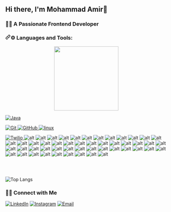 <h2> Hi there, I'm Mohammad Amir👦 </h2>
<h3> 👨‍💻 A Passionate Frontend Developer </h3>

<h3 dir="auto"><a id="user-content--languages-and-tools" class="anchor" aria-hidden="true" href="#-languages-and-tools"><svg class="octicon octicon-link" viewBox="0 0 16 16" version="1.1" width="16" height="16" aria-hidden="true"><path d="m7.775 3.275 1.25-1.25a3.5 3.5 0 1 1 4.95 4.95l-2.5 2.5a3.5 3.5 0 0 1-4.95 0 .751.751 0 0 1 .018-1.042.751.751 0 0 1 1.042-.018 1.998 1.998 0 0 0 2.83 0l2.5-2.5a2.002 2.002 0 0 0-2.83-2.83l-1.25 1.25a.751.751 0 0 1-1.042-.018.751.751 0 0 1-.018-1.042Zm-4.69 9.64a1.998 1.998 0 0 0 2.83 0l1.25-1.25a.751.751 0 0 1 1.042.018.751.751 0 0 1 .018 1.042l-1.25 1.25a3.5 3.5 0 1 1-4.95-4.95l2.5-2.5a3.5 3.5 0 0 1 4.95 0 .751.751 0 0 1-.018 1.042.751.751 0 0 1-1.042.018 1.998 1.998 0 0 0-2.83 0l-2.5 2.5a1.998 1.998 0 0 0 0 2.83Z"></path></svg></a><g-emoji class="g-emoji" alias="gear" fallback-src="https://github.githubassets.com/images/icons/emoji/unicode/2699.png">⚙</g-emoji> Languages and Tools:</h3>

<p align='center'> <img src="https://media.giphy.com/media/TEnXkcsHrP4YedChhA/giphy.gif" width="200" height="200" frameBorder="0" class="giphy-embed" allowFullScreen></img></p>

<p align="left">
<a href="https://www.java.com" target="_blank"> <img src="https://img.shields.io/badge/Java-ED8B00?style=for-the-badge&logo=java&logoColor=white" alt="Java"/> </a>

<a href="https://git-scm.com/" target="_blank"> <img src="https://img.shields.io/badge/GIT-E44C30?style=for-the-badge&logo=git&logoColor=white" alt="Git"/> </a>
<a href="https://github.com/" target="_blank"> <img src="https://img.shields.io/badge/GitHub-100000?style=for-the-badge&logo=github&logoColor=white" alt="GitHub"/>
<a href="https://www.linux.org/" target="_blank"> <img src="https://img.shields.io/badge/Linux-FCC624?style=for-the-badge&logo=linux&logoColor=black" alt="linux"/> </a>

<a href="https://www.twilio.com/" target="_blank"> <img src="https://img.shields.io/badge/Twilio-F22F46?style=for-the-badge&logo=Twilio&logoColor=white" alt="Twilio"/> </a>
<a  target="_blank"> <img src="https://img.shields.io/badge/Amazon%20DynamoDB-4053D6?style=for-the-badge&logo=Amazon%20DynamoDB&logoColor=white " alt="alt"/> </a> 
<a  target="_blank"> <img src="https://img.shields.io/badge/Elastic_Search-005571?style=for-the-badge&logo=elasticsearch&logoColor=white " alt="alt"/> </a> 
<a  target="_blank"> <img src="https://img.shields.io/badge/MariaDB-003545?style=for-the-badge&logo=mariadb&logoColor=white " alt="alt"/> </a> 
<a  target="_blank"> <img src="https://img.shields.io/badge/MongoDB-4EA94B?style=for-the-badge&logo=mongodb&logoColor=white " alt="alt"/> </a> 
<a  target="_blank"> <img src="https://img.shields.io/badge/redis-%23DD0031.svg?&style=for-the-badge&logo=redis&logoColor=white " alt="alt"/> </a> 
<a  target="_blank"> <img src="https://img.shields.io/badge/Adobe%20after%20affects-CF96FD?style=for-the-badge&logo=Adobe%20after%20effects&logoColor=393665 " alt="alt"/> </a> 
<a  target="_blank"> <img src="https://img.shields.io/badge/blender-%23F5792A.svg?style=for-the-badge&logo=blender&logoColor=white " alt="alt"/> </a> 
<a  target="_blank"> <img src="https://img.shields.io/badge/Canva-%2300C4CC.svg?&style=for-the-badge&logo=Canva&logoColor=white " alt="alt"/> </a> 
<a  target="_blank"> <img src="https://img.shields.io/badge/Figma-F24E1E?style=for-the-badge&logo=figma&logoColor=white " alt="alt"/> </a> 
<a  target="_blank"> <img src="https://img.shields.io/badge/Udemy-EC5252?style=for-the-badge&logo=Udemy&logoColor=white " alt="alt"/> </a> 
<a  target="_blank"> <img src="https://img.shields.io/badge/Angular-DD0031?style=for-the-badge&logo=angular&logoColor=white " alt="alt"/> </a> 
<a  target="_blank"> <img src="https://img.shields.io/badge/Apache-D22128?style=for-the-badge&logo=Apache&logoColor=white " alt="alt"/> </a> 
<a  target="_blank"> <img src="https://img.shields.io/badge/Apache_Kafka-231F20?style=for-the-badge&logo=apache-kafka&logoColor=white " alt="alt"/> </a> 
<a  target="_blank"> <img src="https://img.shields.io/badge/Apache_Spark-FFFFFF?style=for-the-badge&logo=apachespark&logoColor=#E35A16 " alt="alt"/> </a> 
<a  target="_blank"> <img src="https://img.shields.io/badge/Bootstrap-563D7C?style=for-the-badge&logo=bootstrap&logoColor=white " alt="alt"/> </a> 
<a  target="_blank"> <img src="https://img.shields.io/badge/Chart.js-FF6384?style=for-the-badge&logo=chartdotjs&logoColor=white " alt="alt"/> </a> 
<a  target="_blank"> <img src="https://img.shields.io/badge/Django-092E20?style=for-the-badge&logo=django&logoColor=green " alt="alt"/> </a> 
<a  target="_blank"> <img src="https://img.shields.io/badge/Elixir-4B275F?style=for-the-badge&logo=elixir&logoColor=white " alt="alt"/> </a> 
<a  target="_blank"> <img src="https://img.shields.io/badge/Express.js-000000?style=for-the-badge&logo=express&logoColor=white " alt="alt"/> </a> 
<a  target="_blank"> <img src="https://img.shields.io/badge/fastapi-109989?style=for-the-badge&logo=FASTAPI&logoColor=white " alt="alt"/> </a> 
<a  target="_blank"> <img src="https://img.shields.io/badge/Flask-000000?style=for-the-badge&logo=flask&logoColor=white " alt="alt"/> </a> 
<a  target="_blank"> <img src="https://img.shields.io/badge/Jekyll-CC0000?style=for-the-badge&logo=Jekyll&logoColor=white " alt="alt"/> </a> 
<a  target="_blank"> <img src="https://img.shields.io/badge/kubernetes-326ce5.svg?&style=for-the-badge&logo=kubernetes&logoColor=white " alt="alt"/> </a> 
<a  target="_blank"> <img src="https://img.shields.io/badge/Nginx-009639?style=for-the-badge&logo=nginx&logoColor=white " alt="alt"/> </a> 
<a  target="_blank"> <img src="https://img.shields.io/badge/Node.js-339933?style=for-the-badge&logo=nodedotjs&logoColor=white " alt="alt"/> </a> 
<a  target="_blank"> <img src="https://img.shields.io/badge/Postman-FF6C37?style=for-the-badge&logo=Postman&logoColor=white " alt="alt"/> </a> 
<a  target="_blank"> <img src="https://img.shields.io/badge/React-20232A?style=for-the-badge&logo=react&logoColor=61DAFB " alt="alt"/> </a> 
<a  target="_blank"> <img src="https://img.shields.io/badge/Redux-593D88?style=for-the-badge&logo=redux&logoColor=white " alt="alt"/> </a> 
<a  target="_blank"> <img src="https://img.shields.io/badge/Shell_Script-121011?style=for-the-badge&logo=gnu-bash&logoColor=white " alt="alt"/> </a> 
<a  target="_blank"> <img src="https://img.shields.io/badge/Tailwind_CSS-38B2AC?style=for-the-badge&logo=tailwind-css&logoColor=white " alt="alt"/> </a> 
<a  target="_blank"> <img src="https://img.shields.io/badge/Yarn-2C8EBB?style=for-the-badge&logo=yarn&logoColor=white " alt="alt"/> </a> 
<a  target="_blank"> <img src="https://img.shields.io/badge/Android_Studio-3DDC84?style=for-the-badge&logo=android-studio&logoColor=white " alt="alt"/> </a> 
<a  target="_blank"> <img src="https://img.shields.io/badge/Arduino_IDE-00979D?style=for-the-badge&logo=arduino&logoColor=white " alt="alt"/> </a> 
<a  target="_blank"> <img src="https://img.shields.io/badge/VIM-%2311AB00.svg?&style=for-the-badge&logo=vim&logoColor=white " alt="alt"/> </a> 
<a  target="_blank"> <img src="https://img.shields.io/badge/Xcode-007ACC?style=for-the-badge&logo=Xcode&logoColor=white " alt="alt"/> </a> 
<a  target="_blank"> <img src="https://img.shields.io/badge/CSS3-1572B6?style=for-the-badge&logo=css3&logoColor=white " alt="alt"/> </a> 
<a  target="_blank"> <img src="https://img.shields.io/badge/Erlang-A90533?style=for-the-badge&logo=erlang&logoColor=white " alt="alt"/> </a> 
<a  target="_blank"> <img src="https://img.shields.io/badge/JavaScript-323330?style=for-the-badge&logo=javascript&logoColor=F7DF1E " alt="alt"/> </a> 
<a  target="_blank"> <img src="https://img.shields.io/badge/Kotlin-0095D5?&style=for-the-badge&logo=kotlin&logoColor=white " alt="alt"/> </a> 
<a  target="_blank"> <img src="https://img.shields.io/badge/PLSQL-F80000?style=for-the-badge&logo=oracle&logoColor=black " alt="alt"/> </a> 
<a  target="_blank"> <img src="https://img.shields.io/badge/Streamlit-FF4B4B?style=for-the-badge&logo=Streamlit&logoColor=white " alt="alt"/> </a> 
<a  target="_blank"> <img src="https://img.shields.io/badge/eslint-3A33D1?style=for-the-badge&logo=eslint&logoColor=white " alt="alt"/> </a> 
<a  target="_blank"> <img src="https://img.shields.io/badge/Ubuntu-E95420?style=for-the-badge&logo=ubuntu&logoColor=white " alt="alt"/> </a> 
<a  target="_blank"> <img src="https://img.shields.io/badge/mac%20os-000000?style=for-the-badge&logo=apple&logoColor=white " alt="alt"/> </a> 
<a  target="_blank"> <img src="https://img.shields.io/badge/Raspberry%20Pi-A22846?style=for-the-badge&logo=Raspberry%20Pi&logoColor=white " alt="alt"/> </a> 
<a  target="_blank"> <img src="https://img.shields.io/badge/GitHub-100000?style=for-the-badge&logo=github&logoColor=white " alt="alt"/> </a> 
<a  target="_blank"> <img src="https://img.shields.io/badge/GitLab-330F63?style=for-the-badge&logo=gitlab&logoColor=white " alt="alt"/> </a> 
<a  target="_blank"> <img src="https://img.shields.io/badge/Bitbucket-0747a6?style=for-the-badge&logo=bitbucket&logoColor=white " alt="alt"/> </a> 
<a  target="_blank"> <img src="https://img.shields.io/badge/tmux-1BB91F?style=for-the-badge&logo=tmux&logoColor=white " alt="alt"/> </a> 

</br>
</br>	



![Top Langs](https://github-readme-stats.vercel.app/api/top-langs/?username=amirsep&theme=tokyonight&layout=compact)




<h3> 🤝🏻 Connect with Me </h3>

<p align="center">

<a href="https://www.linkedin.com/in/amirsep/"><img alt="LinkedIn" src="https://img.shields.io/badge/LinkedIn-Mohammad%20Amir-blue?style=flat-square&logo=linkedin"></a>
<a href="https://www.instagram.com/amirvmohd/"><img alt="Instagram" src="https://img.shields.io/badge/Instagram-amirvmohd-blue?style=flat-square&logo=instagram"></a>
<a href="mailto:amir.sep19@gmail.com"><img alt="Email" src="https://img.shields.io/badge/Email-amir.sep19@gmail.com-blue?style=flat-square&logo=gmail"></a>
</p>

